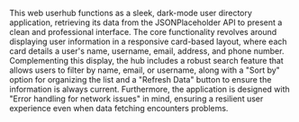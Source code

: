 This web userhub functions as a sleek, dark-mode user directory application, retrieving its data from the JSONPlaceholder API to present a clean and professional interface. The core functionality revolves around displaying user information in a responsive card-based layout, where each card details a user's name, username, email, address, and phone number. Complementing this display, the hub includes a robust search feature that allows users to filter by name, email, or username, along with a "Sort by" option for organizing the list and a "Refresh Data" button to ensure the information is always current. Furthermore, the application is designed with "Error handling for network issues" in mind, ensuring a resilient user experience even when data fetching encounters problems.

